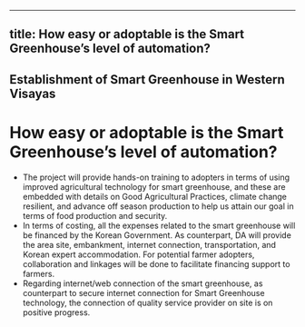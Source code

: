 --- 
 title: How easy or adoptable is the Smart Greenhouse’s level of automation?
 ---

## Establishment of Smart Greenhouse in Western Visayas

# How easy or adoptable is the Smart Greenhouse’s level of automation?


 - The project will provide hands-on training to adopters in terms of  using improved agricultural technology for smart greenhouse, and these are embedded with details on Good Agricultural Practices, climate change resilient, and advance off season production to help us attain our goal in terms of food production and security. 
 - In terms of costing, all the expenses related to the smart greenhouse will be financed by the Korean Government. As counterpart,  DA will provide the area site, embankment, internet connection, transportation, and Korean expert accommodation. For potential farmer adopters, collaboration and linkages will be done to facilitate financing support to farmers.
 - Regarding internet/web connection of the smart greenhouse, as counterpart to secure internet connection for Smart Greenhouse technology, the connection of quality service provider on site is on positive progress.
